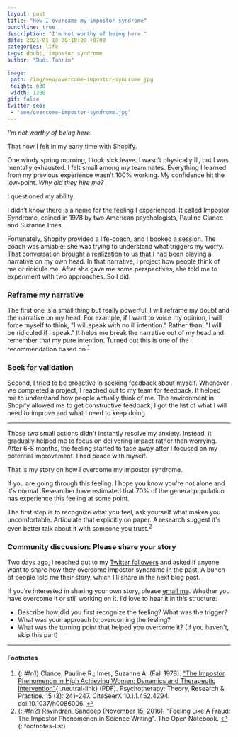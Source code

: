 ```yaml
---
layout: post
title: "How I overcame my impostor syndrome"
punchline: true
description: "I'm not worthy of being here."
date: 2021-01-18 08:10:00 +0700
categories: life
tags: doubt, impostor syndrome
author: "Budi Tanrim"

image:
 path: /img/seo/overcome-impostor-syndrome.jpg
 height: 630
 width: 1200
gif: false
twitter-seo: 
 - "seo/overcome-impostor-syndrome.jpg"
---
```


*I’m not worthy of being here.*

That how I felt in my early time with Shopify.

One windy spring morning, I took sick leave. I wasn’t physically ill, but I was mentally exhausted. I felt small among my teammates. Everything I learned from my previous experience wasn’t 100% working. My confidence hit the low-point. *Why did they hire me?*

I questioned my ability.

I didn’t know there is a name for the feeling I experienced. It called Impostor Syndrome, coined in 1978 by two American psychologists, Pauline Clance and Suzanne Imes. 

Fortunately, Shopify provided a life-coach, and I booked a session. The coach was amiable; she was trying to understand what triggers my worry. That conversation brought a realization to us that I had been playing a narrative on my own head. In that narrative, I project how people think of me or ridicule me. After she gave me some perspectives, she told me to experiment with two approaches. So I did.

### Reframe my narrative

The first one is a small thing but really powerful. I will reframe my doubt and the narrative on my head. For example, if I want to voice my opinion, I will force myself to think, "I will speak with no ill intention." Rather than, "I will be ridiculed if I speak." It helps me break the narrative out of my head and remember that my pure intention. Turned out this is one of the recommendation based on <sup id="a1">[1](#fn1)</sup>

### Seek for validation

Second, I tried to be proactive in seeking feedback about myself. Whenever we completed a project, I reached out to my team for feedback. It helped me to understand how people actually think of me. The environment in Shopify allowed me to get constructive feedback, I got the list of what I will need to improve and what I need to keep doing.

---

Those two small actions didn't instantly resolve my anxiety. Instead, it gradually helped me to focus on delivering impact rather than worrying. After 6-8 months, the feeling started to fade away after I focused on my potential improvement. I had peace with myself.

That is my story on how I overcome my impostor syndrome.

If you are going through this feeling. I hope you know you're not alone and it's normal. Researcher have estimated that 70% of the general population has experience this feeling at some point. 

The first step is to recognize what you feel, ask yourself what makes you uncomfortable. Articulate that explicitly on paper. A research suggest it's even better talk about it with someone you trust.<sup id="a2">[2](#fn2)</sup>

### Community discussion: Please share your story

Two days ago, I reached out to my [Twitter followers][tweet-1] and asked if anyone want to share how they overcome impostor syndrome in the past. A bunch of people told me their story, which I’ll share in the next blog post.

If you’re interested in sharing your own story, please [email me][email]. Whether you have overcome it or still working on it. I’d love to hear it in this structure:

- Describe how did you first recognize the feeling? What was the trigger?
- What was your approach to overcoming the feeling?
- What was the turning point that helped you overcome it? (If you haven't, skip this part)


---
#### Footnotes
1. {: #fn1} Clance, Pauline R.; Imes, Suzanne A. (Fall 1978). ["The Impostor Phenomenon in High Achieving Women: Dynamics and Therapeutic Intervention"][fn-1-link]{:.neutral-link} (PDF). Psychotherapy: Theory, Research & Practice. 15 (3): 241–247. CiteSeerX 10.1.1.452.4294. doi:10.1037/h0086006. [↩](#a1)
2. {: #fn2} Ravindran, Sandeep (November 15, 2016). "Feeling Like A Fraud: The Impostor Phenomenon in Science Writing". The Open Notebook. [↩](#a2)
{:.footnotes-list}

[email]: mailto:hi.buditanrim@gmail.com
[tweet-1]: https://twitter.com/buditanrim/status/1350269642556596225
[fn-1-link]: http://mpowir.org/wp-content/uploads/2010/02/Download-IP-in-High-Achieving-Women.pdf




